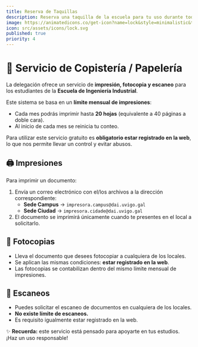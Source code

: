 ```yaml
---
title: Reserva de Taquillas
description: Reserva una taquilla de la escuela para tu uso durante todo el curso.
image: https://animatedicons.co/get-icon?name=lock&style=minimalistic&token=926b8ba3-4f53-4fdf-9e27-cfc704fb7c70
icon: src/assets/icons/lock.svg
published: true
priority: 4
---
```

# 📄 Servicio de Copistería / Papelería

La delegación ofrece un servicio de **impresión, fotocopia y escaneo** para los estudiantes de la **Escuela de Ingeniería Industrial**.  

Este sistema se basa en un **límite mensual de impresiones**:  
- Cada mes podrás imprimir hasta **20 hojas** (equivalente a 40 páginas a doble cara).  
- Al inicio de cada mes se reinicia tu conteo.  

Para utilizar este servicio gratuito es **obligatorio estar registrado en la web**, lo que nos permite llevar un control y evitar abusos.



## 🖨️ Impresiones
Para imprimir un documento:  
1. Envía un correo electrónico con el/los archivos a la dirección correspondiente:  
   - **Sede Campus** → `impresora.campus@dai.uvigo.gal`  
   - **Sede Ciudad** → `impresora.cidade@dai.uvigo.gal`  
2. El documento se imprimirá únicamente cuando te presentes en el local a solicitarlo.  



## 📑 Fotocopias
- Lleva el documento que desees fotocopiar a cualquiera de los locales.  
- Se aplican las mismas condiciones: **estar registrado en la web**.  
- Las fotocopias se contabilizan dentro del mismo límite mensual de impresiones.  



## 📠 Escaneos
- Puedes solicitar el escaneo de documentos en cualquiera de los locales.  
- **No existe límite de escaneos.**  
- Es requisito igualmente estar registrado en la web.  


✨ **Recuerda:** este servicio está pensado para apoyarte en tus estudios. ¡Haz un uso responsable!
